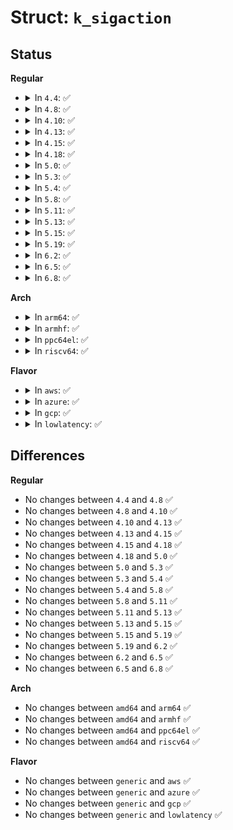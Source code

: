 # Struct: <code>k_sigaction</code>

## Status
<b>Regular</b>
<ul>
<li>
<details>
<summary>In <code>4.4</code>: ✅</summary>

```c
struct k_sigaction {
    struct sigaction sa;
};
```
</details>
</li>
<li>
<details>
<summary>In <code>4.8</code>: ✅</summary>

```c
struct k_sigaction {
    struct sigaction sa;
};
```
</details>
</li>
<li>
<details>
<summary>In <code>4.10</code>: ✅</summary>

```c
struct k_sigaction {
    struct sigaction sa;
};
```
</details>
</li>
<li>
<details>
<summary>In <code>4.13</code>: ✅</summary>

```c
struct k_sigaction {
    struct sigaction sa;
};
```
</details>
</li>
<li>
<details>
<summary>In <code>4.15</code>: ✅</summary>

```c
struct k_sigaction {
    struct sigaction sa;
};
```
</details>
</li>
<li>
<details>
<summary>In <code>4.18</code>: ✅</summary>

```c
struct k_sigaction {
    struct sigaction sa;
};
```
</details>
</li>
<li>
<details>
<summary>In <code>5.0</code>: ✅</summary>

```c
struct k_sigaction {
    struct sigaction sa;
};
```
</details>
</li>
<li>
<details>
<summary>In <code>5.3</code>: ✅</summary>

```c
struct k_sigaction {
    struct sigaction sa;
};
```
</details>
</li>
<li>
<details>
<summary>In <code>5.4</code>: ✅</summary>

```c
struct k_sigaction {
    struct sigaction sa;
};
```
</details>
</li>
<li>
<details>
<summary>In <code>5.8</code>: ✅</summary>

```c
struct k_sigaction {
    struct sigaction sa;
};
```
</details>
</li>
<li>
<details>
<summary>In <code>5.11</code>: ✅</summary>

```c
struct k_sigaction {
    struct sigaction sa;
};
```
</details>
</li>
<li>
<details>
<summary>In <code>5.13</code>: ✅</summary>

```c
struct k_sigaction {
    struct sigaction sa;
};
```
</details>
</li>
<li>
<details>
<summary>In <code>5.15</code>: ✅</summary>

```c
struct k_sigaction {
    struct sigaction sa;
};
```
</details>
</li>
<li>
<details>
<summary>In <code>5.19</code>: ✅</summary>

```c
struct k_sigaction {
    struct sigaction sa;
};
```
</details>
</li>
<li>
<details>
<summary>In <code>6.2</code>: ✅</summary>

```c
struct k_sigaction {
    struct sigaction sa;
};
```
</details>
</li>
<li>
<details>
<summary>In <code>6.5</code>: ✅</summary>

```c
struct k_sigaction {
    struct sigaction sa;
};
```
</details>
</li>
<li>
<details>
<summary>In <code>6.8</code>: ✅</summary>

```c
struct k_sigaction {
    struct sigaction sa;
};
```
</details>
</li>
</ul>
<b>Arch</b>
<ul>
<li>
<details>
<summary>In <code>arm64</code>: ✅</summary>

```c
struct k_sigaction {
    struct sigaction sa;
};
```
</details>
</li>
<li>
<details>
<summary>In <code>armhf</code>: ✅</summary>

```c
struct k_sigaction {
    struct sigaction sa;
};
```
</details>
</li>
<li>
<details>
<summary>In <code>ppc64el</code>: ✅</summary>

```c
struct k_sigaction {
    struct sigaction sa;
};
```
</details>
</li>
<li>
<details>
<summary>In <code>riscv64</code>: ✅</summary>

```c
struct k_sigaction {
    struct sigaction sa;
};
```
</details>
</li>
</ul>
<b>Flavor</b>
<ul>
<li>
<details>
<summary>In <code>aws</code>: ✅</summary>

```c
struct k_sigaction {
    struct sigaction sa;
};
```
</details>
</li>
<li>
<details>
<summary>In <code>azure</code>: ✅</summary>

```c
struct k_sigaction {
    struct sigaction sa;
};
```
</details>
</li>
<li>
<details>
<summary>In <code>gcp</code>: ✅</summary>

```c
struct k_sigaction {
    struct sigaction sa;
};
```
</details>
</li>
<li>
<details>
<summary>In <code>lowlatency</code>: ✅</summary>

```c
struct k_sigaction {
    struct sigaction sa;
};
```
</details>
</li>
</ul>

## Differences
<b>Regular</b>
<ul>
<li>
No changes between <code>4.4</code> and <code>4.8</code> ✅
</li>
<li>
No changes between <code>4.8</code> and <code>4.10</code> ✅
</li>
<li>
No changes between <code>4.10</code> and <code>4.13</code> ✅
</li>
<li>
No changes between <code>4.13</code> and <code>4.15</code> ✅
</li>
<li>
No changes between <code>4.15</code> and <code>4.18</code> ✅
</li>
<li>
No changes between <code>4.18</code> and <code>5.0</code> ✅
</li>
<li>
No changes between <code>5.0</code> and <code>5.3</code> ✅
</li>
<li>
No changes between <code>5.3</code> and <code>5.4</code> ✅
</li>
<li>
No changes between <code>5.4</code> and <code>5.8</code> ✅
</li>
<li>
No changes between <code>5.8</code> and <code>5.11</code> ✅
</li>
<li>
No changes between <code>5.11</code> and <code>5.13</code> ✅
</li>
<li>
No changes between <code>5.13</code> and <code>5.15</code> ✅
</li>
<li>
No changes between <code>5.15</code> and <code>5.19</code> ✅
</li>
<li>
No changes between <code>5.19</code> and <code>6.2</code> ✅
</li>
<li>
No changes between <code>6.2</code> and <code>6.5</code> ✅
</li>
<li>
No changes between <code>6.5</code> and <code>6.8</code> ✅
</li>
</ul>
<b>Arch</b>
<ul>
<li>
No changes between <code>amd64</code> and <code>arm64</code> ✅
</li>
<li>
No changes between <code>amd64</code> and <code>armhf</code> ✅
</li>
<li>
No changes between <code>amd64</code> and <code>ppc64el</code> ✅
</li>
<li>
No changes between <code>amd64</code> and <code>riscv64</code> ✅
</li>
</ul>
<b>Flavor</b>
<ul>
<li>
No changes between <code>generic</code> and <code>aws</code> ✅
</li>
<li>
No changes between <code>generic</code> and <code>azure</code> ✅
</li>
<li>
No changes between <code>generic</code> and <code>gcp</code> ✅
</li>
<li>
No changes between <code>generic</code> and <code>lowlatency</code> ✅
</li>
</ul>
